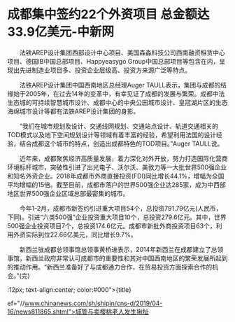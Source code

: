 # 成都集中签约22个外资项目 总金额达33.9亿美元-中新网

　　法铁AREP设计集团西部设计中心项目、美国森淼科技公司西南融资租赁中心项目、德国IB中国总部项目、Happyeasygo Group中国总部项目等包含在内，呈现出先进制造业项目多、投资企业层级高、投资方来源广泛等特点。

　　法铁AREP设计集团中国西南地区总经理Auger TAULL表示，集团与成都的结缘始于2005年，在过去14年的变革中，有幸见证了成都的发展与繁荣。成都中法生态城的可持续智慧城市设计、成都中心的中央公园城市设计、皇冠湖片区的生态海绵城市设计等都有法铁AREP设计集团的身影。

　　“我们在城市规划及设计、交通线网规划、交通站点设计、轨道交通相关的TOD模式以及地下空间规划设计等领域有着丰富的经验，希望利用法国的设计经验，结合成都这个城市的特点，创造出成都特色的TOD项目。”Auger TAULL说。

　　近年来，成都聚焦经济高质量发展，着力深化对外开放，努力打造国际化营商环境标杆城市，突破性引进了出光电子、沃尔沃、美敦力等一大批世界500强企业和知名外资企业。2018年成都市外商直接投资(FDI)同比增长44.1%，增幅为全国平均增幅的15倍。截至目前，成都市落户的世界500强企业达285家，成为中西部地区世界500强企业区域总部最密集的城市。

　　今年1-2月，成都市新签约引进重大项目54个，总投资791.79亿元(人民币，下同)。引进“六类500强”企业投资重大项目10个，总投资279.6亿元。其中，世界500强企业投资项目7个，总投资174.6亿元。成都市新批外商投资项目63个，利用外资实际到位22.66亿美元，同比增长9.7%。

　　新西兰驻成都总领事馆总领事黄桥进表示，2014年新西兰在成都建立了总领事馆，新西兰政府非常认可成都市的重要性和其对中国西南地区的繁荣发展所起到的推动作用。“新西兰准备好了与成都通力合作，在贸易投资方面探索合作的机会。”(完)

:12px; text-align:center; color:#000">{title}

ef="//www.chinanews.com/sh/shipin/cns-d/2019/04-16/news811865.shtml">城管与卖樱桃老人发生揪扯
